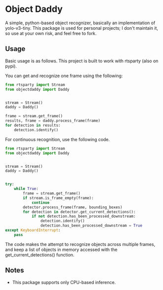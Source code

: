 # Object Daddy
A simple, python-based object recognizer, basically an implementation of yolo-v3-tiny. This package is used for personal projects; I don't maintain it, so use at your own risk, and feel free to fork.


## Usage
Basic usage is as follows. This project is built to work with rtsparty (also on pypi).

You can get and recognize one frame using the following:
```python
from rtsparty import Stream
from objectdaddy import Daddy


stream = Stream()
daddy = Daddy()

frame = stream.get_frame()
results, frame = daddy.process_frame(frame)
for detection in results:
    detection.identify()
```

For continuous recognition, use the following code.
```python
from rtsparty import Stream
from objectdaddy import Daddy


stream = Stream()
daddy = Daddy()


try:
    while True:
        frame = stream.get_frame()
        if stream.is_frame_empty(frame):
            continue
        detector.process_frame(frame, bounding_boxes)
        for detection in detector.get_current_detections():
            if not detection.has_been_processed_downstream:
                detection.identify()
                detection.has_been_processed_downstream = True
except KeyboardInterrupt:
    pass
```

The code makes the attempt to recognize objects across multiple frames, and keep a list of objects in memory accessed with the get_current_detections() function.


## Notes
- This package supports only CPU-based inference.
